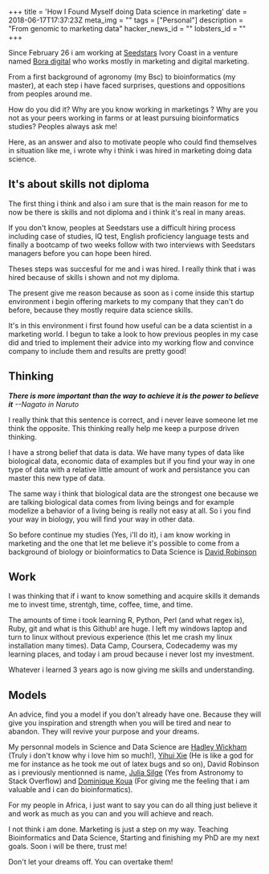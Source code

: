+++
title = 'How I Found Myself doing Data science in marketing'
date = 2018-06-17T17:37:23Z
meta_img = ""
tags = ["Personal"]
description = "From genomic to marketing data"
hacker_news_id = ""
lobsters_id = ""
+++

Since February 26 i am working at [Seedstars](https://seedstars.com) Ivory Coast in a venture named [Bora digital](https://bora.digital) who works mostly in marketing and digital marketing.

From a first background of agronomy (my Bsc) to bioinformatics (my master), at each step i have faced surprises, questions and oppositions from peoples around me.  

How do you did it? Why are you know working in marketings ? Why are you not as your peers working in farms or at least pursuing bioinformatics studies? Peoples always ask me!  

Here, as an answer and also to motivate people who could find themselves in situation like me, i wrote why i think i was hired in marketing doing data science.  

## It's about skills not diploma

The first thing i think and also i am sure that is the main reason for me to now be there is skills and not diploma and i think it's real in many areas.  

If you don't know, peoples at Seedstars use a difficult hiring process including case of studies, IQ test, English proficiency language tests and finally a bootcamp of two weeks follow with two interviews with Seedstars managers before you can hope been hired. 

Theses steps was succesful for me and i was hired. I really think that i was hired because of skills i shown and not my diploma.  

The present give me reason because as soon as i come inside this startup environment i begin offering markets to my company that they can't do before, because they mostly require data science skills.  

It's in this environment i first found how useful can be a data scientist in a marketing world. I begun to take a look to how previous peoples in my case did and tried to implement their advice into my working flow and convince company to include them and results are pretty good!

## Thinking

_**There is more important than the way to achieve it is the power to believe it** --Nagato in Naruto_

I really think that this sentence is correct, and i never leave someone let me think the opposite. This thinking really help me keep a purpose driven thinking.  

I have a strong belief that data is data. We have many types of data like biological data, economic data of examples but if you find your way in one type of data with a relative little amount of work and persistance you can master this new type of data.

The same way i think that biological data are the strongest one because we are talking biological data comes from living beings and for example modelize a behavior of a living being is really not easy at all. So i you find your way in biology, you will find your way in other data. 

So before continue my studies (Yes, i'll do it), i am know working in marketing and the one that let me believe it's possible to come from a background of biology or bioinformatics to Data Science is [David Robinson](http://varianceexplained.org/)

## Work

I was thinking that if i want to know something and acquire skills it demands me to invest time, strentgh, time, coffee, time, and time.

The amounts of time i took learning R, Python, Perl (and what regex is), Ruby, git and what is this Github!  are huge. I left my windows laptop and turn to linux without previous experience (this let me crash my linux installation many times). Data Camp, Coursera, Codecademy was my learning places, and today i am proud because i never lost my investment.  

Whatever i learned 3 years ago is now giving me skills and understanding.

## Models

An advice, find you a model if you don't already have one. Because they will give you inspiration and strength when you will be tired and near to abandon. They will revive your purpose and your dreams. 

My personnal models in Science and Data Science are [Hadley Wickham](http://hadley.nz/) (Truly i don't know why i love him so much!), [Yihui Xie](https://yihui.name) (He is like a god for me for instance as he took me out of latex bugs and so on), David Robinson as i previously mentionned is name, [Julia Silge](https://juliasilge.com/) (Yes from Astronomy to Stack Overflow) and [Dominique Koua](https://www.linkedin.com/in/dominique-koua-4397a313) (For giving me the feeling that i am valuable and i can do bioinformatics).


For my people in Africa, i just want to say you can do all thing just believe it and work as much as you can and you will achieve and reach.

I not think i am done. Marketing is just a step on my way. Teaching Bioinformatics and Data Science, Starting and finishing my PhD are my next goals. Soon i will be there, trust me!

Don't let your dreams off. You can overtake them!

